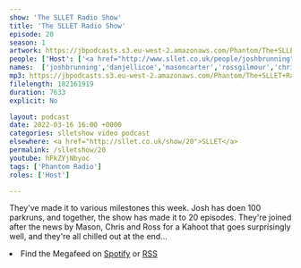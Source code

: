 ```yaml
---
show: 'The SLLET Radio Show'
title: 'The SLLET Radio Show'
episode: 20
season: 1
artwork: https://jbpodcasts.s3.eu-west-2.amazonaws.com/Phantom/The+SLLET+Radio+Show/2021-09-27+-+SLLET+radio+square.png
people: ['Host': ['<a href="http://www.sllet.co.uk/people/joshbrunning">Josh Brunning</a>','<a href="http://www.sllet.co.uk/people/danjellicoe">Dan Jellicoe</a>'], 'Guests':['<a href="http://www.sllet.co.uk/people/masoncarter">Mason Carter</a>','<a href="http://www.sllet.co.uk/people/rossgilmour">Ross Glomour</a>','<a href="http://www.sllet.co.uk/people/chrisrice">Chris Rice</a>']]
names:  ['joshbrunning','danjellicoe','masoncarter','rossgilmour','chrisrice']
mp3: https://jbpodcasts.s3.eu-west-2.amazonaws.com/Phantom/The+SLLET+Radio+Show/2022-03-16+-+20.mp3
filelength: 182161919
duration: 7633
explicit: No

layout: podcast
date: 2022-03-16 16:00 +0000
categories: slletshow video podcast
elsewhere: <a href="http://sllet.co.uk/show/20">SLLET</a>
permalink: /slletshow/20
youtube: hFkZYjNbyoc
tags: ['Phantom Radio']
roles: ['Host']

---
```


They've made it to various milestones this week. Josh has doen 100 parkruns, and together, the show has made it to 20 episodes. They're joined after the news by Mason, Chris and Ross for a Kahoot that goes surprisingly well, and they're all chilled out at the end...

<li>Find the Megafeed on <a href="https://open.spotify.com/show/1WGc6YCF3UfAL7E62gHLAS?si=eff5901deb8d498e">Spotify</a> or <a href="https://anchor.fm/s/849e58ac/podcast/rss">RSS</a></li>
